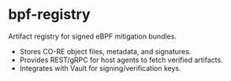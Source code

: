 # bpf-registry
Artifact registry for signed eBPF mitigation bundles. 
- Stores CO-RE object files, metadata, and signatures. 
- Provides REST/gRPC for host agents to fetch verified artifacts.
- Integrates with Vault for signing/verification keys.

